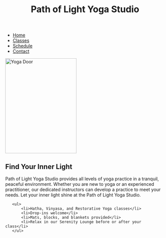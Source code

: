 <!DOCTYPE html>
<html lang="en">
<head>
   <!--[if lt IE 9]>
   <script src="http://html5shim.googlecode.com/svn/trunk/html5.js">
   </script>
   <![endif]-->
   <link rel="stylesheet" href="yoga.css">
   <title>Path of Light Yoga Studio</title>
   <meta charset="UTF-8">
</head>
<body>
<div id="wrapper">  
   <header>
       <h1>Path of Light Yoga Studio</h1>
   </header>

   <nav>
       <ul>
           <li><a href="index.html">Home</a></li>
           <li><a href="Classes.html">Classes</a></li>
           <li><a href="Schedule.html">Schedule</a></li>
           <li><a href="Contact.html">Contact</a></li>
       </ul>
   </nav>
  
   <main>
       <img src="yogadoor2.jpg" alt="Yoga Door" height="300" width="225" class="floatleft"/>
       <h2>Find Your Inner Light</h2>
           <p><span class="studio">Path of Light Yoga Studio</span> provides all levels of yoga practice in a tranquil, peaceful
           environment. Whether you are new to yoga or an experienced practitioner, our dedicated
           instructors can develop a practice to meet your needs. Let your inner light
           shine at the <span class="studio">Path of Light Yoga Studio</span>.</p>
      
       <ul>
           <li>Hatha, Vinyasa, and Restorative Yoga classes</li>
           <li>Drop-ins welcome</li>
           <li>Mats, blocks, and blankets provided</li>
           <li>Relax in our Serenity Lounge before or after your class</li>
       </ul>
